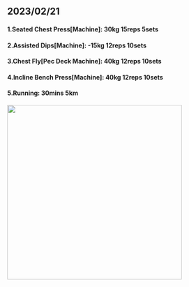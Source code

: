 ## 2023/02/21
#### 1.Seated Chest Press\[Machine\]: 30kg 15reps 5sets
#### 2.Assisted Dips\[Machine\]: -15kg 12reps 10sets
#### 3.Chest Fly\[Pec Deck Machine\]: 40kg 12reps 10sets
#### 4.Incline Bench Press\[Machine\]: 40kg 12reps 10sets
#### 5.Running: 30mins 5km



<img src='../_resources/__077.png' width='400px' />
